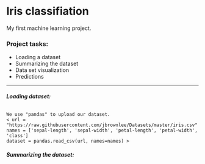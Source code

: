 # Iris classifiation
My first machine learning project.

### Project tasks:
- Loading a dataset
- Summarizing the dataset
- Data set visualization
- Predictions

***

###### **Loading dataset:**
```
We use "pandas" to upload our dataset.
< url = "https://raw.githubusercontent.com/jbrownlee/Datasets/master/iris.csv"
names = ['sepal-length', 'sepal-width', 'petal-length', 'petal-width', 'class']
dataset = pandas.read_csv(url, names=names) >
```
###### **Summarizing the dataset:**
